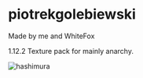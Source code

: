 # piotrekgolebiewski
Made by me and WhiteFox

1.12.2 Texture pack for mainly anarchy.

![hashimura](https://user-images.githubusercontent.com/95892564/147395566-ec21feb0-73d5-4e47-86ef-911835a383a9.png)
